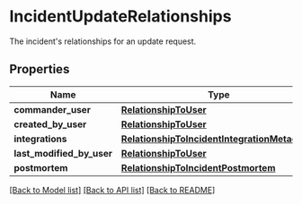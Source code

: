 # IncidentUpdateRelationships

The incident's relationships for an update request.

## Properties
Name | Type | Description | Notes
------------ | ------------- | ------------- | -------------
**commander_user** | [**RelationshipToUser**](RelationshipToUser.md) |  | [optional] 
**created_by_user** | [**RelationshipToUser**](RelationshipToUser.md) |  | [optional] 
**integrations** | [**RelationshipToIncidentIntegrationMetadatas**](RelationshipToIncidentIntegrationMetadatas.md) |  | [optional] 
**last_modified_by_user** | [**RelationshipToUser**](RelationshipToUser.md) |  | [optional] 
**postmortem** | [**RelationshipToIncidentPostmortem**](RelationshipToIncidentPostmortem.md) |  | [optional] 

[[Back to Model list]](README.md#documentation-for-models) [[Back to API list]](README.md#documentation-for-api-endpoints) [[Back to README]](README.md)


